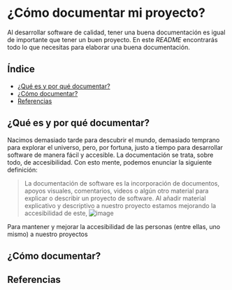 # ¿Cómo documentar mi proyecto?
Al desarrollar software de calidad, tener una buena documentación es igual de importante que tener un buen proyecto. En este *README* encontrarás todo lo que necesitas para elaborar una buena documentación.

## Índice
* [¿Qué es y por qué documentar?](#modelos-generativos-de-lenguaje)
* [¿Cómo documentar?](#k-means-clustering)
* [Referencias ](#latent-dirichlet-allocation)

## ¿Qué es y por qué documentar?

Nacimos demasiado tarde para descubrir el mundo, demasiado temprano para explorar el universo, pero, por fortuna, justo a tiempo para desarrollar software de manera fácil y accesible. La documentación se trata, sobre todo, de accesibilidad. Con esto mente, podemos enunciar la siguiente definición:
> La documentación de software es la incorporación de documentos, apoyos visuales, comentarios, videos o algún otro material para explicar o describir un proyecto de software.
Al añadir material explicativo y descriptivo a nuestro proyecto estamos mejorando la accesibilidad de este, 
![image](https://user-images.githubusercontent.com/61219691/160954595-b82fa09b-04be-43b1-b08b-82253ae15561.png)


Para mantener y mejorar la accesibilidad de las personas (entre ellas, uno mismo) a nuestro proyectos 

## ¿Cómo documentar?


## Referencias 



